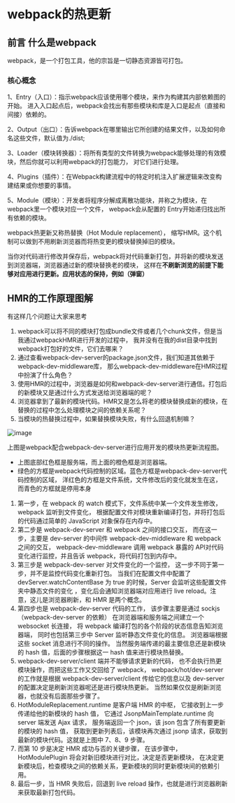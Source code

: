 # webpack的热更新

## 前言 什么是webpack
webpack，是一个打包工具，他的宗旨是一切静态资源皆可打包。

### 核心概念
1、Entry（入口）：指示webpack应该使用哪个模块，来作为构建其内部依赖图的开始。
进入入口起点后，webpack会找出有那些模块和库是入口是起点（直接和间接）依赖的。

2、Output（出口）：告诉webpack在哪里输出它所创建的结果文件，以及如何命名这些文件，默认值为./dist;

3、Loader（模块转换器）：将所有类型的文件转换为webpack能够处理的有效模块，然后你就可以利用webpack的打包能力，
对它们进行处理。

4、Plugins（插件）：在Webpack构建流程中的特定时机注入扩展逻辑来改变构建结果或你想要的事情。

5、Module（模块）：开发者将程序分解成离散功能块，并称之为模块，在webpack里一个模块对应一个文件，
webpack会从配置的 Entry开始递归找出所有依赖的模块。


webpack热更新又称热替换（Hot Module replacement），
缩写HMR。这个机制可以做到不用刷新浏览器而将热变更的模块替换掉旧的模块。

当你对代码进行修改并保存后，webpack将对代码重新打包，并将新的模块发送到浏览器端，浏览器通过新的模块替换老的模块，
这样在**不刷新浏览的前提下能够对应用进行更新。应用状态的保持，例如（弹窗）**

## HMR的工作原理图解
有这样几个问题让大家来思考
1. webpack可以将不同的模块打包成bundle文件或者几个chunk文件，但是当我通过webpackHMR进行开发的过程中，
我并没有在我的dist目录中找到webpack打包好的文件，它们去哪来？
2. 通过查看webpack-dev-server的package.json文件，我们知道其依赖于webpack-dev-middleware库，
那么webpack-dev-middleware在HMR过程中扮演了什么角色？
3. 使用HMR的过程中，浏览器是如何和webpack-dev-server进行通信。打包后的新模块又是通过什么方式发送给浏览器端的呢？
4. 浏览器拿到了最新的模块代码。HMR又是怎么将老的模块替换成新的模块，在替换的过程中怎么处理模块之间的依赖关系呢？
5. 当模块的热替换过程中，如果替换模块失败，有什么回退机制嘛？

![image](https://pic1.zhimg.com/80/v2-f7139f8763b996ebfa28486e160f6378_1440w.jpg)

上图是webpack配合webpack-dev-server进行应用开发的模块热更新流程图。
- 上图底部红色框是服务端，而上面的橙色框是浏览器端。
- 绿色的方框是webpack代码控制的区域。蓝色方框是webpack-dev-server代码控制的区域，
洋红色的方框是文件系统，文件修改后的变化就发生在这，
而青色的方框就是停用本身

1. 第一步，在 webpack 的 watch 模式下，文件系统中某一个文件发生修改，webpack 监听到文件变化，
根据配置文件对模块重新编译打包，并将打包后的代码通过简单的 JavaScript 对象保存在内存中。
2. 第二步是 webpack-dev-server 和 webpack 之间的接口交互，
而在这一步，主要是 dev-server 的中间件 webpack-dev-middleware 和 webpack 之间的交互，
webpack-dev-middleware 调用 webpack 暴露的 API对代码变化进行监控，并且告诉 webpack，将代码打包到内存中。
3. 第三步是 webpack-dev-server 对文件变化的一个监控，
这一步不同于第一步，并不是监控代码变化重新打包。
当我们在配置文件中配置了devServer.watchContentBase 为 true 的时候，Server 会监听这些配置文件夹中静态文件的变化
，变化后会通知浏览器端对应用进行 live reload。注意，这儿是浏览器刷新，和 HMR 是两个概念。
4. 第四步也是 webpack-dev-server 代码的工作，
该步骤主要是通过 sockjs（webpack-dev-server 的依赖）
在浏览器端和服务端之间建立一个 websocket 长连接，
将 webpack 编译打包的各个阶段的状态信息告知浏览器端，
同时也包括第三步中 Server 监听静态文件变化的信息。
浏览器端根据这些 socket 消息进行不同的操作。
当然服务端传递的最主要信息还是新模块的 hash 值，后面的步骤根据这一 hash 值来进行模块热替换。
5. webpack-dev-server/client 端并不能够请求更新的代码，
也不会执行热更模块操作，而把这些工作又交回给了 webpack，
webpack/hot/dev-server 的工作就是根据 webpack-dev-server/client 
传给它的信息以及 dev-server 的配置决定是刷新浏览器呢还是进行模块热更新。
当然如果仅仅是刷新浏览器，也就没有后面那些步骤了。
6. HotModuleReplacement.runtime 是客户端 HMR 的中枢，
它接收到上一步传递给他的新模块的 hash 值，
它通过 JsonpMainTemplate.runtime 向 server 端发送 Ajax 请求，
服务端返回一个 json，该 json 包含了所有要更新的模块的 hash 值，
获取到更新列表后，该模块再次通过 jsonp 请求，获取到最新的模块代码。这就是上图中 7、8、9 步骤。
7. 而第 10 步是决定 HMR 成功与否的关键步骤，
在该步骤中，HotModulePlugin 将会对新旧模块进行对比，决定是否更新模块，
在决定更新模块后，检查模块之间的依赖关系，更新模块的同时更新模块间的依赖引用。
8. 最后一步，当 HMR 失败后，回退到 live reload 操作，也就是进行浏览器刷新来获取最新打包代码。
